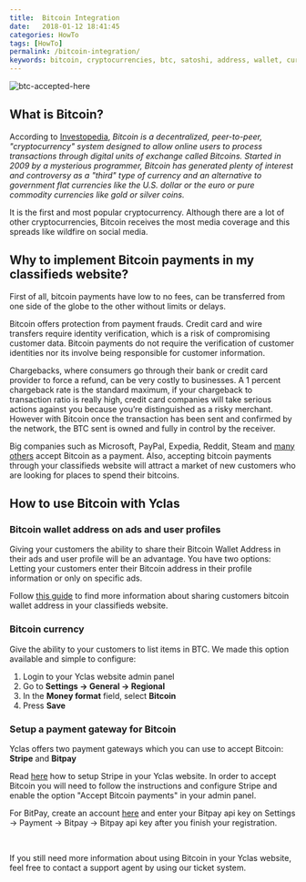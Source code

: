 ```yaml
---
title:  Bitcoin Integration
date:   2018-01-12 18:41:45
categories: HowTo
tags: [HowTo]
permalink: /bitcoin-integration/
keywords: bitcoin, cryptocurrencies, btc, satoshi, address, wallet, currency, digital, decentralized, blockchain
---
```

![btc-accepted-here](//docs.yclas.com/images/btc-accepted-here.png)

## What is Bitcoin?

According to [Investopedia](https://www.investopedia.com), _Bitcoin is a decentralized, peer-to-peer, "cryptocurrency" system designed to allow online users to process transactions through digital units of exchange called Bitcoins. Started in 2009 by a mysterious programmer, Bitcoin has generated plenty of interest and controversy as a "third" type of currency and an alternative to government flat currencies like the U.S. dollar or the euro or pure commodity currencies like gold or silver coins._

It is the first and most popular cryptocurrency. Although there are a lot of other cryptocurrencies, Bitcoin receives the most media coverage and this spreads like wildfire on social media. 

## Why to implement Bitcoin payments in my classifieds website?

First of all, bitcoin payments have low to no fees, can be transferred from one side of the globe to the other without limits or delays.

Bitcoin offers protection from payment frauds. Credit card and wire transfers require identity verification, which is a risk of compromising customer data. Bitcoin payments do not require the verification of customer identities nor its involve being responsible for customer information. 

Chargebacks, where consumers go through their bank or credit card provider to force a refund, can be very costly to businesses. A 1 percent chargeback rate is the standard maximum, if your chargeback to transaction ratio is really high, credit card companies will take serious actions against you because you’re distinguished as a risky merchant. However with Bitcoin once the transaction has been sent and confirmed by the network, the BTC sent is owned and fully in control by the receiver.

Big companies such as Microsoft, PayPal, Expedia, Reddit, Steam and [many others](https://www.zerohedge.com/news/2017-05-28/who-accepts-bitcoins-payment-list-companies-stores-shops) accept Bitcoin as a payment. Also, accepting bitcoin payments through your classifieds website will attract a market of new customers who are looking for places to spend their bitcoins.

## How to use Bitcoin with Yclas

### Bitcoin wallet address on ads and user profiles

Giving your customers the ability to share their Bitcoin Wallet Address in their ads and user profile will be an advantage. You have two options: Letting your customers enter their Bitcoin address in their profile information or only on specific ads. 

Follow [this guide](//docs.yclas.com/bitcoin-wallet-address/) to find more information about sharing customers bitcoin wallet address in your classifieds website.  

### Bitcoin currency

Give the ability to your customers to list items in BTC. We made this option available and simple to configure:

1. Login to your Yclas website admin panel
2. Go to **Settings -> General -> Regional**
3. In the **Money format** field, select **Bitcoin**
4. Press **Save**

### Setup a payment gateway for Bitcoin

Yclas offers two payment gateways which you can use to accept Bitcoin: **Stripe** and **Bitpay**

Read [here](//docs.yclas.com/stripe/) how to setup Stripe in your Yclas website. In order to accept Bitcoin you will need to follow the instructions and configure Stripe and enable the option "Accept Bitcoin payments" in your admin panel.

For BitPay, create an account [here](//bitpay.com/get-started) and enter your Bitpay api key on Settings -> Payment -> Bitpay -> Bitpay api key after you finish your registration.

<br>

If you still need more information about using Bitcoin in your Yclas website, feel free to contact a support agent by using our ticket system.


